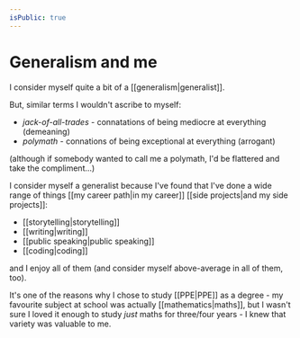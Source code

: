 ```yaml
---
isPublic: true
---
```


# Generalism and me

I consider myself quite a bit of a [[generalism|generalist]].

But, similar terms I wouldn't ascribe to myself:
- *jack-of-all-trades* - connatations of being mediocre at everything (demeaning)
- *polymath* - connations of being exceptional at everything (arrogant)

(although if somebody wanted to call me a polymath, I'd be flattered and take the compliment...)

I consider myself a generalist because I've found that I've done a wide range of things [[my career path|in my career]] [[side projects|and my side projects]]:
- [[storytelling|storytelling]]
- [[writing|writing]]
- [[public speaking|public speaking]]
- [[coding|coding]]

and I enjoy all of them (and consider myself above-average in all of them, too).

It's one of the reasons why I chose to study [[PPE|PPE]] as a degree - my favourite subject at school was actually [[mathematics|maths]], but I wasn't sure I loved it enough to study *just* maths for three/four years - I knew that variety was valuable to me.